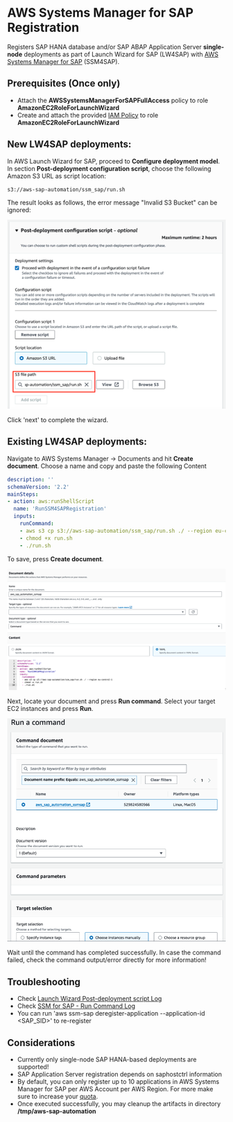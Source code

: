 # AWS Systems Manager for SAP Registration

Registers SAP HANA database and/or SAP ABAP Application Server **single-node** deployments as part of Launch Wizard for SAP (LW4SAP) with [AWS Systems Manager for SAP](https://docs.aws.amazon.com/ssm-sap/latest/userguide/get-started.html) (SSM4SAP).

## Prerequisites (Once only)

- Attach the **AWSSystemsManagerForSAPFullAccess** policy to role **AmazonEC2RoleForLaunchWizard**
- Create and attach the provided [IAM Policy](iam_policy.json) to role **AmazonEC2RoleForLaunchWizard**

## New LW4SAP deployments:

In AWS Launch Wizard for SAP, proceed to **Configure deployment model**. 
In section **Post-deployment configuration script**, choose the following Amazon S3 URL as script location:

```bash
s3://aws-sap-automation/ssm_sap/run.sh
```

The result looks as follows, the error message "Invalid S3 Bucket" can be ignored:

![image](lw_post_script.png)

Click 'next' to complete the wizard.

## Existing LW4SAP deployments:

Navigate to AWS Systems Manager → Documents and hit **Create document**. Choose a name and copy and paste the following Content

```yml
description: ''
schemaVersion: '2.2'
mainSteps:
- action: aws:runShellScript
  name: 'RunSSM4SAPRegistration'
  inputs:
    runCommand:
    - aws s3 cp s3://aws-sap-automation/ssm_sap/run.sh ./ --region eu-central-1
    - chmod +x run.sh
    - ./run.sh
```

To save, press **Create document**.  

![image](ssm_a.png)

Next, locate your document and press **Run command**. Select your target EC2 instances and press **Run**.

![image](ssm_b.png)

Wait until the command has completed successfully. In case the command failed, check the command output/error directly for more information!

## Troubleshooting

- Check [Launch Wizard Post-deployment script Log](https://docs.aws.amazon.com/launchwizard/latest/userguide/launch-wizard-sap-troubleshooting.html#launch-wizard-sap-troubleshooting-scripts)
- Check [SSM for SAP - Run Command Log](https://eu-central-1.console.aws.amazon.com/systems-manager/run-command/executing-commands?region=eu-central-1)
- You can run 'aws ssm-sap deregister-application --application-id \<SAP_SID\>' to re-register

## Considerations

- Currently only single-node SAP HANA-based deployments are supported!
- SAP Application Server registration depends on saphostctrl information
- By default, you can only register up to 10 applications in AWS Systems Manager for SAP per AWS Account per AWS Region. For more make sure to increase your [quota](https://docs.aws.amazon.com/general/latest/gr/ssm-sap.html#limits_ssm-sap).
- Once executed successfully, you may cleanup the artifacts in directory **/tmp/aws-sap-automation**